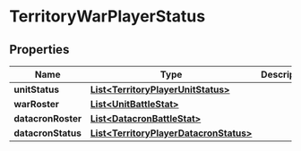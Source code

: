 

# TerritoryWarPlayerStatus


## Properties

| Name | Type | Description | Notes |
|------------ | ------------- | ------------- | -------------|
|**unitStatus** | [**List&lt;TerritoryPlayerUnitStatus&gt;**](TerritoryPlayerUnitStatus.md) |  |  [optional] |
|**warRoster** | [**List&lt;UnitBattleStat&gt;**](UnitBattleStat.md) |  |  [optional] |
|**datacronRoster** | [**List&lt;DatacronBattleStat&gt;**](DatacronBattleStat.md) |  |  [optional] |
|**datacronStatus** | [**List&lt;TerritoryPlayerDatacronStatus&gt;**](TerritoryPlayerDatacronStatus.md) |  |  [optional] |



